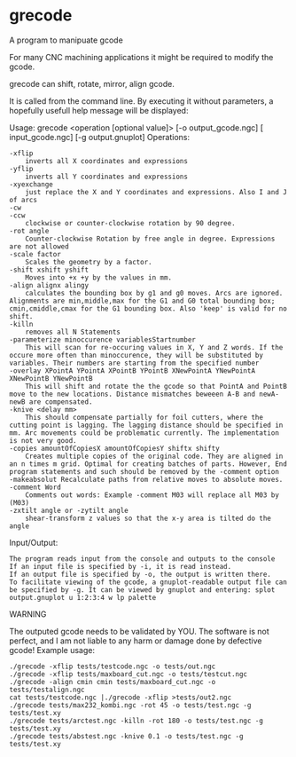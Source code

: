 grecode
=======

A program to manipuate gcode

For many CNC machining applications it might be required to modify the gcode.

grecode can shift, rotate, mirror, align gcode.

It is called from the command line. By executing it without parameters, a hopefully usefull help message will be displayed:

Usage: grecode <operation [optional value]> [-o output_gcode.ngc] [ input_gcode.ngc] [-g output.gnuplot]
Operations:

    -xflip
        inverts all X coordinates and expressions 
    -yflip
        inverts all Y coordinates and expressions 
    -xyexchange
        just replace the X and Y coordinates and expressions. Also I and J of arcs 
    -cw
    -ccw
        clockwise or counter-clockwise rotation by 90 degree. 
    -rot angle
        Counter-clockwise Rotation by free angle in degree. Expressions are not allowed 
    -scale factor
        Scales the geometry by a factor. 
    -shift xshift yshift
        Moves into +x +y by the values in mm. 
    -align alignx alingy
        calculates the bounding box by g1 and g0 moves. Arcs are ignored. Alignments are min,middle,max for the G1 and G0 total bounding box; cmin,cmiddle,cmax for the G1 bounding box. Also 'keep' is valid for no shift. 
    -killn
        removes all N Statements 
    -parameterize minoccurence variablesStartnumber
        This will scan for re-occuring values in X, Y and Z words. If the occure more often than minoccurence, they will be substituted by variables. Their numbers are starting from the specified number 
    -overlay XPointA YPointA XPointB YPointB XNewPointA YNewPointA XNewPointB YNewPointB
        This will shift and rotate the the gcode so that PointA and PointB move to the new locations. Distance mismatches beweeen A-B and newA-newB are compensated. 
    -knive <delay mm>
        This should compensate partially for foil cutters, where the cutting point is lagging. The lagging distance should be specified in mm. Arc movements could be problematic currently. The implementation is not very good. 
    -copies amountOfCopiesX amountOfCopiesY shiftx shifty
        Creates multiple copies of the original code. They are aligned in an n times m grid. Optimal for creating batches of parts. However, End program statements and such should be removed by the -comment option 
    -makeabsolut Recalculate paths from relative moves to absolute moves.
    -comment Word
        Comments out words: Example -comment M03 will replace all M03 by (M03) 
    -zxtilt angle or -zytilt angle
        shear-transform z values so that the x-y area is tilted do the angle 

Input/Output:

    The program reads input from the console and outputs to the console
    If an input file is specified by -i, it is read instead.
    If an output file is specified by -o, the output is written there.
    To facilitate viewing of the gcode, a gnuplot-readable output file can be specified by -g. It can be viewed by gnuplot and entering: splot output.gnuplot u 1:2:3:4 w lp palette 

WARNING

The outputed gcode needs to be validated by YOU. The software is not perfect, and I am not liable to any harm or damage done by defective gcode!
Example usage:

    ./grecode -xflip tests/testcode.ngc -o tests/out.ngc
    ./grecode -xflip tests/maxboard_cut.ngc -o tests/testcut.ngc
    ./grecode -align cmin cmin tests/maxboard_cut.ngc -o tests/testalign.ngc
    cat tests/testcode.ngc |./grecode -xflip >tests/out2.ngc
    ./grecode tests/max232_kombi.ngc -rot 45 -o tests/test.ngc -g tests/test.xy
    ./grecode tests/arctest.ngc -killn -rot 180 -o tests/test.ngc -g tests/test.xy
    ./grecode tests/abstest.ngc -knive 0.1 -o tests/test.ngc -g tests/test.xy 